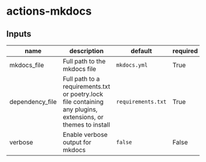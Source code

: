 # actions-mkdocs

<!--start-gh-action-docs-->

## Inputs

| name            | description                                                                                                  | default            | required |
| --------------- | ------------------------------------------------------------------------------------------------------------ | ------------------ | -------- |
| mkdocs_file     | Full path to the mkdocs file                                                                                 | `mkdocs.yml`       | True     |
| dependency_file | Full path to a requirements.txt or poetry.lock file containing any plugins, extensions, or themes to install | `requirements.txt` | True     |
| verbose         | Enable verbose output for mkdocs                                                                             | `false`            | False    |

<!--end-gh-action-docs-->
